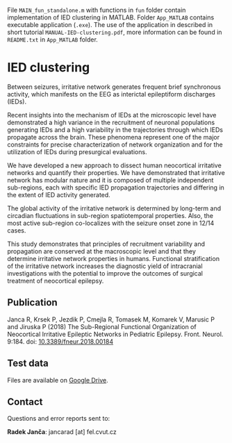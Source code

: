 File `MAIN_fun_standalone.m` with functions in `fun` folder contain implementation of IED clustering in MATLAB. Folder `App_MATLAB` contains executable application 
(`.exe`). The use of the application in described in short tutorial `MANUAL-IED-clustering.pdf`, more information can be found in `README.txt` in `App_MATLAB` folder.

# IED clustering

Between seizures, irritative network generates frequent brief synchronous activity, which manifests on the EEG as interictal epileptiform discharges (IEDs). 

Recent insights into the mechanism of IEDs at the microscopic level have demonstrated a high variance in the recruitment of neuronal populations generating IEDs 
and a high variability in the trajectories through which IEDs propagate across the brain. These phenomena represent one of the major constraints for precise 
characterization of network organization and for the utilization of IEDs during presurgical evaluations. 

We have developed a new approach to dissect human neocortical irritative networks and quantify their properties. We have demonstrated that irritative network 
has modular nature and it is composed of multiple independent sub-regions, each with specific IED propagation trajectories and differing in the extent of IED 
activity generated. 

The global activity of the irritative network is determined by long-term and circadian fluctuations in sub-region spatiotemporal properties. Also, the most 
active sub-region co-localizes with the seizure onset zone in 12/14 cases. 

This study demonstrates that principles of recruitment variability and propagation are conserved at the macroscopic level and that they determine irritative 
network properties in humans. Functional stratification of the irritative network increases the diagnostic yield of intracranial investigations with the potential 
to improve the outcomes of surgical treatment of neocortical epilepsy.

## Publication
Janca R, Krsek P, Jezdik P, Cmejla R, Tomasek M, Komarek V, Marusic P and Jiruska P (2018) The Sub-Regional Functional Organization 
of Neocortical Irritative Epileptic Networks in Pediatric Epilepsy. Front. Neurol. 9:184. doi: [10.3389/fneur.2018.00184](https://doi.org/10.3389/fneur.2018.00184)

## Test data

Files are available on [Google Drive](https://drive.google.com/drive/folders/1Bw1TZqhyEqdKSywt7_krJ_Ex_WiprfOW?usp=sharing).

## Contact
Questions and error reports sent to:

**Radek Janča**: jancarad [at] fel.cvut.cz
